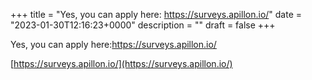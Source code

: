 +++
title = "Yes, you can apply here:
https://surveys.apillon.io/"
date = "2023-01-30T12:16:23+0000"
description = ""
draft = false
+++

Yes, you can apply here:https://surveys.apillon.io/

[https://surveys.apillon.io/](https://surveys.apillon.io/)